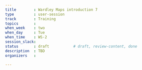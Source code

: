 ```yaml
---
title        : Wardley Maps introduction 7
type         : user-session
track        : Training
topics       : 
when_week    : two
when_day     : Tue
when_time    : WS-2
session_slack:
status       : draft           # draft, review-content, done
description  : TBD
organizers   : 

---
```


<!--(add intro)

## WHY

(...)

## What

(...)

## Outcomes

(...)

## References

(...)


## Previous-->
